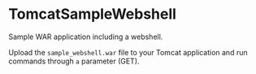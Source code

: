# TomcatSampleWebshell
Sample WAR application including a webshell.

Upload the `sample_webshell.war` file to your Tomcat application and run commands through `a` parameter (GET).
